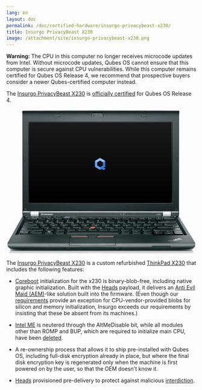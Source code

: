 ```yaml
---
lang: en
layout: doc
permalink: /doc/certified-hardware/insurgo-privacybeast-x230/
title: Insurgo PrivacyBeast X230
image: /attachment/site/insurgo-privacybeast-x230.png
---
```


<div class="alert alert-danger" role="alert">
  <i class="fa fa-exclamation-triangle"></i>
  <b>Warning:</b> The CPU in this computer no longer receives microcode updates from Intel. Without microcode updates, Qubes OS cannot ensure that this computer is secure against CPU vulnerabilities. While this computer remains certified for Qubes OS Release 4, we recommend that prospective buyers consider a newer Qubes-certified computer instead.
</div>

The [Insurgo PrivacyBeast X230](https://insurgo.ca/produit/qubesos-certified-privacybeast_x230-reasonably-secured-laptop/) is [officially certified](/doc/certified-hardware/) for Qubes OS Release 4.

[![Photo of the Insurgo PrivacyBeast X230](/attachment/site/insurgo-privacybeast-x230.png)](https://insurgo.ca/produit/qubesos-certified-privacybeast_x230-reasonably-secured-laptop/)

The [Insurgo PrivacyBeast X230](https://insurgo.ca/produit/qubesos-certified-privacybeast_x230-reasonably-secured-laptop/) is a custom refurbished [ThinkPad X230](https://www.thinkwiki.org/wiki/Category:X230) that includes the following features:

- [Coreboot](https://www.coreboot.org/) initialization for the x230 is binary-blob-free, including native graphic initialization. Built with the [Heads](https://github.com/osresearch/heads/) payload, it delivers an [Anti Evil Maid (AEM)](/doc/anti-evil-maid/)-like solution built into the firmware. (Even though our [requirements](/doc/certified-hardware/#hardware-certification-requirements) provide an exception for CPU-vendor-provided blobs for silicon and memory initialization, Insurgo exceeds our requirements by insisting that these be absent from its machines.)

- [Intel ME](https://libreboot.org/faq.html#intelme) is neutered through the AltMeDisable bit, while all modules other than ROMP and BUP, which are required to initialize main CPU, have been [deleted](https://github.com/osresearch/heads-wiki/blob/master/Clean-the-ME-firmware.md#how-to-disabledeactive-most-of-it).

- A re-ownership process that allows it to ship pre-installed with Qubes OS, including full-disk encryption already in place, but where the final disk encryption key is regenerated only when the machine is first powered on by the user, so that the OEM doesn't know it.

- [Heads](https://github.com/osresearch/heads/) provisioned pre-delivery to protect against malicious [interdiction](https://en.wikipedia.org/wiki/Interdiction).
